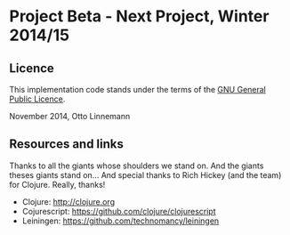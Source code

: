 # Project Beta - Next Project, Winter 2014/15

## Licence
This implementation code stands under the terms of the
[GNU General Public Licence](http://www.gnu.org/licenses/gpl.html).

November 2014, Otto Linnemann

## Resources and links
Thanks to all the giants whose shoulders we stand on. And the giants theses giants stand on...
And special thanks to Rich Hickey (and the team) for Clojure. Really, thanks!

* Clojure: http://clojure.org
* Cojurescript: https://github.com/clojure/clojurescript
* Leiningen: https://github.com/technomancy/leiningen
